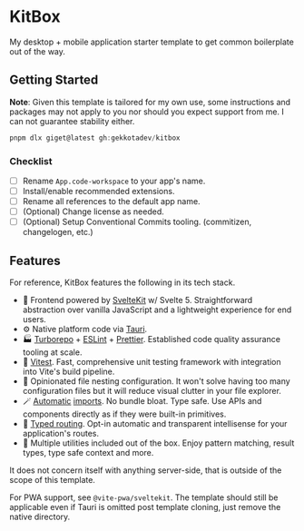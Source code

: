 # KitBox

My desktop + mobile application starter template to get common boilerplate out of the way.

## Getting Started

**Note**: Given this template is tailored for my own use, some instructions and packages may not apply to you nor should you expect support from me. I can not guarantee stability either.

```powershell
pnpm dlx giget@latest gh:gekkotadev/kitbox
```

### Checklist

- [ ] Rename `App.code-workspace` to your app's name.
- [ ] Install/enable recommended extensions.
- [ ] Rename all references to the default app name.
- [ ] (Optional) Change license as needed.
- [ ] (Optional) Setup Conventional Commits tooling. (commitizen, changelogen, etc.)

## Features

For reference, KitBox features the following in its tech stack.

- 👟 Frontend powered by [SvelteKit](https://kit.svelte.dev/) w/ Svelte 5. Straightforward abstraction over vanilla JavaScript and a lightweight experience for end users.
- ⚙️ Native platform code via [Tauri](https://v2.tauri.app/).
- 🏭 [Turborepo](https://turbo.build/) + [ESLint](https://eslint.org/) + [Prettier](https://prettier.io/). Established code quality assurance tooling at scale.
- 🧪 [Vitest](https://vitest.dev/). Fast, comprehensive unit testing framework with integration into Vite's build pipeline.
- 🪺 Opinionated file nesting configuration. It won't solve having too many configuration files but it will reduce visual clutter in your file explorer.
- 🪄 [Automatic](https://github.com/unplugin/unplugin-auto-import) [imports](https://github.com/Mohamed-Kaizen/unplugin-svelte-components). No bundle bloat. Type safe. Use APIs and components directly as if they were built-in primitives.
- 🚦 [Typed routing](https://www.kitql.dev/docs/tools/06_vite-plugin-kit-routes). Opt-in automatic and transparent intellisense for your application's routes.
- 🧰 Multiple utilities included out of the box. Enjoy pattern matching, result types, type safe context and more.

It does not concern itself with anything server-side, that is outside of the scope of this template.

For PWA support, see `@vite-pwa/sveltekit`. The template should still be applicable even if Tauri is omitted post template cloning, just remove the native directory.
